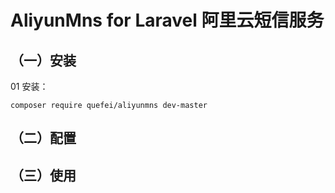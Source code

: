 # AliyunMns for Laravel 阿里云短信服务




## （一）安装


01 安装：

`composer require quefei/aliyunmns dev-master`




## （二）配置




## （三）使用

